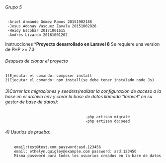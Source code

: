 ###### Grupo 5
     -Ariel Armando Gómez Ramos 20151902188
     -Jesus Adonay Vasquez Zavala 20151002026
     -Heidy Escobar 20171001615
     -Andrés Lizardo 20161001202

Instrucciones
***Proyecto desarrollado en Laravel 8**
Se requiere una version de PHP >= 7.3
###### Despues de clonar el proyecto
    1)Ejecutar el comando: composer install
    2)Ejecutar el comando: npm install(se debe tener instalado node Js)
  ######  3)Correr las migraciones y seeders(realizar la configuracion de acceso a la base en el archivo env y crear la base de datos llamada "laravel" en su gestor de base de datos): 
                                        -php artisan migrate
                                        -php artisan db:seed
  ######  4) Usurios de prueba: 
        email:test@test.com password:asd.123456
        email: ethelyn.quigley@example.com password: asd.123456
        Misma password para todos los usuarios creados en la base de datos
